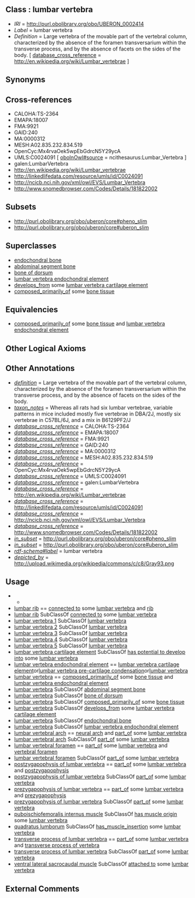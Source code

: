 
## Class : lumbar vertebra

 * *IRI* = http://purl.obolibrary.org/obo/UBERON_0002414
 * *Label* = lumbar vertebra
 * *Definition* = Large vertebra of the movable part of the vertebral column, characterized by the absence of the foramen transversarium within the transverse process, and by the absence of facets on the sides of the body. [ [database_cross_reference](../../ef/oboInOwl#hasDbXref.md) = http://en.wikipedia.org/wiki/Lumbar_vertebrae ]

## Synonyms


## Cross-references

 * CALOHA:TS-2364
 * EMAPA:18007
 * FMA:9921
 * GAID:240
 * MA:0000312
 * MESH:A02.835.232.834.519
 * OpenCyc:Mx4rvaOek5wpEbGdrcN5Y29ycA
 * UMLS:C0024091 [ [oboInOwl#source](../../ce/oboInOwl#source.md) = ncithesaurus:Lumbar_Vertebra ]
 * galen:LumbarVertebra
 * http://en.wikipedia.org/wiki/Lumbar_vertebrae
 * http://linkedlifedata.com/resource/umls/id/C0024091
 * http://ncicb.nci.nih.gov/xml/owl/EVS/Lumbar_Vertebra
 * http://www.snomedbrowser.com/Codes/Details/181822002

## Subsets

 * http://purl.obolibrary.org/obo/uberon/core#pheno_slim
 * http://purl.obolibrary.org/obo/uberon/core#uberon_slim

## Superclasses

 * [endochondral bone](../../UBERON/13/UBERON_0002513.md)
 * [abdominal segment bone](../../UBERON/28/UBERON_0003828.md)
 * [bone of dorsum](../../UBERON/47/UBERON_0004247.md)
 * [lumbar vertebra endochondral element](../../UBERON/09/UBERON_0015009.md)
 * [develops_from](../../RO/02/RO_0002202.md) some [lumbar vertebra cartilage element](../../UBERON/09/UBERON_0013509.md)
 * [composed_primarily_of](../../RO/73/RO_0002473.md) some [bone tissue](../../UBERON/81/UBERON_0002481.md)

## Equivalencies

 * [composed_primarily_of](../../RO/73/RO_0002473.md) some [bone tissue](../../UBERON/81/UBERON_0002481.md) and [lumbar vertebra endochondral element](../../UBERON/09/UBERON_0015009.md)

## Other Logical Axioms


## Other Annotations

 * *[definition](../../IAO/15/IAO_0000115.md)* = Large vertebra of the movable part of the vertebral column, characterized by the absence of the foramen transversarium within the transverse process, and by the absence of facets on the sides of the body.
 * *[taxon_notes](../../UBPROP/08/UBPROP_0000008.md)* = Whereas all rats had six lumbar vertebrae, variable patterns in mice included mostly five vertebrae in DBA/2J, mostly six vertebrae in C57BL/6J, and a mix in B6129PF2/J 
 * *[database_cross_reference](../../ef/oboInOwl#hasDbXref.md)* = CALOHA:TS-2364
 * *[database_cross_reference](../../ef/oboInOwl#hasDbXref.md)* = EMAPA:18007
 * *[database_cross_reference](../../ef/oboInOwl#hasDbXref.md)* = FMA:9921
 * *[database_cross_reference](../../ef/oboInOwl#hasDbXref.md)* = GAID:240
 * *[database_cross_reference](../../ef/oboInOwl#hasDbXref.md)* = MA:0000312
 * *[database_cross_reference](../../ef/oboInOwl#hasDbXref.md)* = MESH:A02.835.232.834.519
 * *[database_cross_reference](../../ef/oboInOwl#hasDbXref.md)* = OpenCyc:Mx4rvaOek5wpEbGdrcN5Y29ycA
 * *[database_cross_reference](../../ef/oboInOwl#hasDbXref.md)* = UMLS:C0024091
 * *[database_cross_reference](../../ef/oboInOwl#hasDbXref.md)* = galen:LumbarVertebra
 * *[database_cross_reference](../../ef/oboInOwl#hasDbXref.md)* = http://en.wikipedia.org/wiki/Lumbar_vertebrae
 * *[database_cross_reference](../../ef/oboInOwl#hasDbXref.md)* = http://linkedlifedata.com/resource/umls/id/C0024091
 * *[database_cross_reference](../../ef/oboInOwl#hasDbXref.md)* = http://ncicb.nci.nih.gov/xml/owl/EVS/Lumbar_Vertebra
 * *[database_cross_reference](../../ef/oboInOwl#hasDbXref.md)* = http://www.snomedbrowser.com/Codes/Details/181822002
 * *[in_subset](../../et/oboInOwl#inSubset.md)* = http://purl.obolibrary.org/obo/uberon/core#pheno_slim
 * *[in_subset](../../et/oboInOwl#inSubset.md)* = http://purl.obolibrary.org/obo/uberon/core#uberon_slim
 * *[rdf-schema#label](../../el/rdf-schema#label.md)* = lumbar vertebra
 * *[depicted_by](../../depicted/by/depicted_by.md)* = http://upload.wikimedia.org/wikipedia/commons/c/c8/Gray93.png

## Usage

 * -
 * [lumbar rib](../../UBERON/45/UBERON_0018145.md) == [connected to](../../RO/70/RO_0002170.md) some [lumbar vertebra](../../UBERON/14/UBERON_0002414.md) and [rib](../../UBERON/28/UBERON_0002228.md)
 * [lumbar rib](../../UBERON/45/UBERON_0018145.md) SubClassOf [connected to](../../RO/70/RO_0002170.md) some [lumbar vertebra](../../UBERON/14/UBERON_0002414.md)
 * [lumbar vertebra 1](../../UBERON/17/UBERON_0004617.md) SubClassOf [lumbar vertebra](../../UBERON/14/UBERON_0002414.md)
 * [lumbar vertebra 2](../../UBERON/18/UBERON_0004618.md) SubClassOf [lumbar vertebra](../../UBERON/14/UBERON_0002414.md)
 * [lumbar vertebra 3](../../UBERON/19/UBERON_0004619.md) SubClassOf [lumbar vertebra](../../UBERON/14/UBERON_0002414.md)
 * [lumbar vertebra 4](../../UBERON/20/UBERON_0004620.md) SubClassOf [lumbar vertebra](../../UBERON/14/UBERON_0002414.md)
 * [lumbar vertebra 5](../../UBERON/21/UBERON_0004621.md) SubClassOf [lumbar vertebra](../../UBERON/14/UBERON_0002414.md)
 * [lumbar vertebra cartilage element](../../UBERON/09/UBERON_0013509.md) SubClassOf [has potential to develop into](../../RO/87/RO_0002387.md) some [lumbar vertebra](../../UBERON/14/UBERON_0002414.md)
 * [lumbar vertebra endochondral element](../../UBERON/09/UBERON_0015009.md) == [lumbar vertebra cartilage element](../../UBERON/09/UBERON_0013509.md)or[lumbar vertebra pre-cartilage condensation](../../UBERON/10/UBERON_0013510.md)or[lumbar vertebra](../../UBERON/14/UBERON_0002414.md)
 * [lumbar vertebra](../../UBERON/14/UBERON_0002414.md) == [composed_primarily_of](../../RO/73/RO_0002473.md) some [bone tissue](../../UBERON/81/UBERON_0002481.md) and [lumbar vertebra endochondral element](../../UBERON/09/UBERON_0015009.md)
 * [lumbar vertebra](../../UBERON/14/UBERON_0002414.md) SubClassOf [abdominal segment bone](../../UBERON/28/UBERON_0003828.md)
 * [lumbar vertebra](../../UBERON/14/UBERON_0002414.md) SubClassOf [bone of dorsum](../../UBERON/47/UBERON_0004247.md)
 * [lumbar vertebra](../../UBERON/14/UBERON_0002414.md) SubClassOf [composed_primarily_of](../../RO/73/RO_0002473.md) some [bone tissue](../../UBERON/81/UBERON_0002481.md)
 * [lumbar vertebra](../../UBERON/14/UBERON_0002414.md) SubClassOf [develops_from](../../RO/02/RO_0002202.md) some [lumbar vertebra cartilage element](../../UBERON/09/UBERON_0013509.md)
 * [lumbar vertebra](../../UBERON/14/UBERON_0002414.md) SubClassOf [endochondral bone](../../UBERON/13/UBERON_0002513.md)
 * [lumbar vertebra](../../UBERON/14/UBERON_0002414.md) SubClassOf [lumbar vertebra endochondral element](../../UBERON/09/UBERON_0015009.md)
 * [lumbar vertebral arch](../../UBERON/33/UBERON_0008433.md) == [neural arch](../../UBERON/61/UBERON_0003861.md) and [part_of](../../BFO/50/BFO_0000050.md) some [lumbar vertebra](../../UBERON/14/UBERON_0002414.md)
 * [lumbar vertebral arch](../../UBERON/33/UBERON_0008433.md) SubClassOf [part_of](../../BFO/50/BFO_0000050.md) some [lumbar vertebra](../../UBERON/14/UBERON_0002414.md)
 * [lumbar vertebral foramen](../../UBERON/30/UBERON_0008430.md) == [part_of](../../BFO/50/BFO_0000050.md) some [lumbar vertebra](../../UBERON/14/UBERON_0002414.md) and [vertebral foramen](../../UBERON/31/UBERON_0001131.md)
 * [lumbar vertebral foramen](../../UBERON/30/UBERON_0008430.md) SubClassOf [part_of](../../BFO/50/BFO_0000050.md) some [lumbar vertebra](../../UBERON/14/UBERON_0002414.md)
 * [postzygapophysis of lumbar vertebra](../../UBERON/61/UBERON_0008461.md) == [part_of](../../BFO/50/BFO_0000050.md) some [lumbar vertebra](../../UBERON/14/UBERON_0002414.md) and [postzygapophysis](../../UBERON/80/UBERON_0001080.md)
 * [postzygapophysis of lumbar vertebra](../../UBERON/61/UBERON_0008461.md) SubClassOf [part_of](../../BFO/50/BFO_0000050.md) some [lumbar vertebra](../../UBERON/14/UBERON_0002414.md)
 * [prezygapophysis of lumbar vertebra](../../UBERON/56/UBERON_0008456.md) == [part_of](../../BFO/50/BFO_0000050.md) some [lumbar vertebra](../../UBERON/14/UBERON_0002414.md) and [prezygapophysis](../../UBERON/79/UBERON_0001079.md)
 * [prezygapophysis of lumbar vertebra](../../UBERON/56/UBERON_0008456.md) SubClassOf [part_of](../../BFO/50/BFO_0000050.md) some [lumbar vertebra](../../UBERON/14/UBERON_0002414.md)
 * [puboischiofemoralis internus muscle](../../UBERON/43/UBERON_0011643.md) SubClassOf [has muscle origin](../../RO/72/RO_0002372.md) some [lumbar vertebra](../../UBERON/14/UBERON_0002414.md)
 * [quadratus lumborum](../../UBERON/20/UBERON_0001220.md) SubClassOf [has_muscle_insertion](../../RO/73/RO_0002373.md) some [lumbar vertebra](../../UBERON/14/UBERON_0002414.md)
 * [transverse process of lumbar vertebra](../../UBERON/46/UBERON_0018146.md) == [part_of](../../BFO/50/BFO_0000050.md) some [lumbar vertebra](../../UBERON/14/UBERON_0002414.md) and [transverse process of vertebra](../../UBERON/77/UBERON_0001077.md)
 * [transverse process of lumbar vertebra](../../UBERON/46/UBERON_0018146.md) SubClassOf [part_of](../../BFO/50/BFO_0000050.md) some [lumbar vertebra](../../UBERON/14/UBERON_0002414.md)
 * [ventral lateral sacrocaudal muscle](../../UBERON/72/UBERON_0011472.md) SubClassOf [attached to](../../RO/71/RO_0002371.md) some [lumbar vertebra](../../UBERON/14/UBERON_0002414.md)

## External Comments

